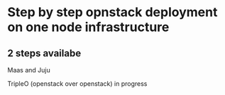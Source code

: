 # Step by step opnstack deployment on one node infrastructure 

## 2 steps availabe 

Maas and Juju

TripleO (openstack over openstack)
in progress

